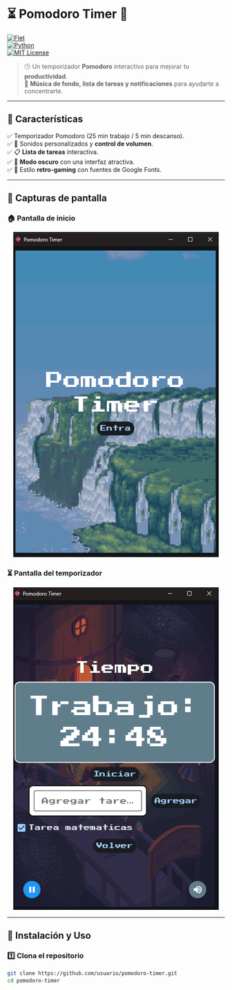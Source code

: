 # ⏳ Pomodoro Timer 🚀  


[![Flet](https://img.shields.io/badge/Made%20with-Flet-blue?style=for-the-badge)](https://flet.dev/)  
[![Python](https://img.shields.io/badge/Python-3.10-blue.svg?style=for-the-badge&logo=python)](https://www.python.org/)  
[![MIT License](https://img.shields.io/badge/License-MIT-green.svg?style=for-the-badge)](LICENSE)  

> 🕒 Un temporizador **Pomodoro** interactivo para mejorar tu **productividad**.  
> 🎵 **Música de fondo, lista de tareas y notificaciones** para ayudarte a concentrarte.  

---

## 🚀 **Características**
✅ Temporizador Pomodoro (25 min trabajo / 5 min descanso).  
✅ 🎵 Sonidos personalizados y **control de volumen**.  
✅ 📋 **Lista de tareas** interactiva.  
✅ 🌙 **Modo oscuro** con una interfaz atractiva.  
✅ 🎨 Estilo **retro-gaming** con fuentes de Google Fonts.  

---

## 📸 **Capturas de pantalla**
### 🏠 **Pantalla de inicio**
<p align="center">
  <img src="./assets/inicio.png" alt="Inicio">
</p>

### ⏳ **Pantalla del temporizador**
<p align="center">
  <img src="./assets/timer.png" alt="Temporizador">
</p>


---

## 🔧 **Instalación y Uso**  

### 1️⃣ **Clona el repositorio**  
```sh
git clone https://github.com/usuario/pomodoro-timer.git
cd pomodoro-timer
